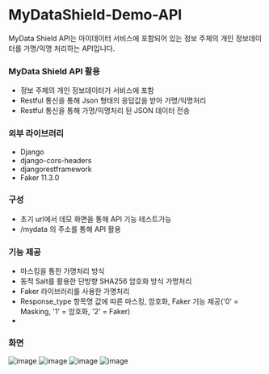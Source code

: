 # MyDataShield-Demo-API
MyData Shield API는 마이데이터 서비스에 포함되어 있는 정보 주체의 개인 정보데이터를 가명/익명 처리하는 API입니다.

### MyData Shield API 활용
* 정보 주체의 개인 정보데이터가 서비스에 포함
* Restful 통신을 통해 Json 형태의 응답값을 받아 가명/익명처리
* Restful 통신을 통해 가명/익명처리 된 JSON 데이터 전송

### 외부 라이브러리
* Django
* django-cors-headers
* djangorestframework
* Faker 11.3.0

### 구성
* 초기 url에서 데모 화면을 통해 API 기능 테스트가능
* /mydata 의 주소를 통해 API 활용

### 기능 제공
* 마스킹을 통한 가명처리 방식
* 동적 Salt를 활용한 단방향 SHA256 암호화 방식 가명처리
* Faker 라이브러리를 사용한 가명처리
* Response_type 항목명 값에 따른 마스킹, 암호화, Faker 기능 제공('0' = Masking, '1' = 암호화, '2' = Faker)
* 
### 화면
![image](https://user-images.githubusercontent.com/61214962/163522671-3212b02e-b9f0-49d1-ad7e-d0616538bcc4.png)
![image](https://user-images.githubusercontent.com/61214962/163523833-436d059d-319f-4af0-be96-6c2cf716458c.png)
![image](https://user-images.githubusercontent.com/61214962/163523945-76b1c0aa-034f-43e1-852b-2d8fb2e674d0.png)
![image](https://user-images.githubusercontent.com/61214962/163523763-b2b8728d-d28a-46e8-be32-19c240825e64.png)

